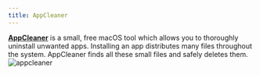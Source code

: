 ```yaml
---
title: AppCleaner
---
```


[**AppCleaner**](https://freemacsoft.net/appcleaner/) is a small, free macOS tool which allows you to thoroughly uninstall unwanted apps. Installing an app distributes many files throughout the system. AppCleaner finds all these small files and safely deletes them.
![appcleaner](/appcleaner.webp)
